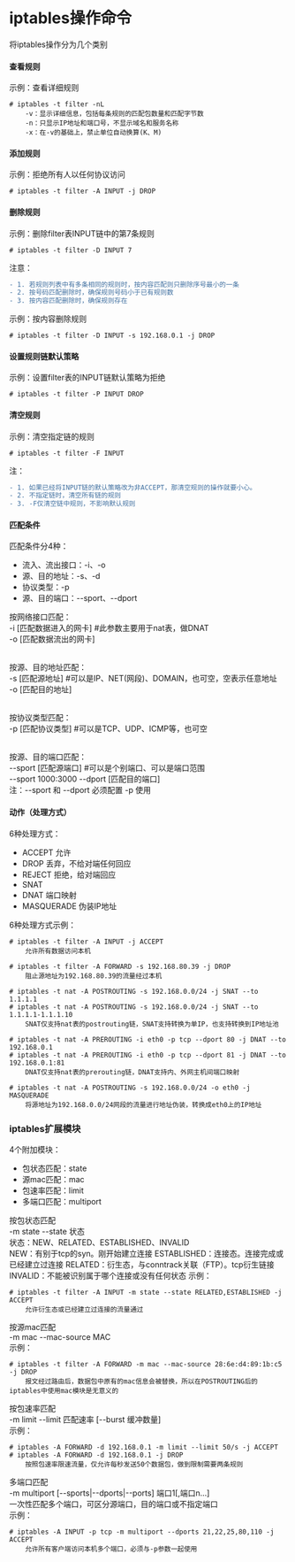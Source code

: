 iptables操作命令
===============
将iptables操作分为几个类别

#### 查看规则
示例：查看详细规则
```shell
# iptables -t filter -nL
	-v：显示详细信息，包括每条规则的匹配包数量和匹配字节数
	-n：只显示IP地址和端口号，不显示域名和服务名称
	-x：在-v的基础上，禁止单位自动换算(K、M)
```

#### 添加规则
示例：拒绝所有人以任何协议访问
```shell
# iptables -t filter -A INPUT -j DROP
```

#### 删除规则
示例：删除filter表INPUT链中的第7条规则
```shell
# iptables -t filter -D INPUT 7
```
注意：
```diff
- 1. 若规则列表中有多条相同的规则时，按内容匹配则只删除序号最小的一条
- 2. 按号码匹配删除时，确保规则号码小于已有规则数
- 3. 按内容匹配删除时，确保规则存在
```
示例：按内容删除规则
```shell
# iptables -t filter -D INPUT -s 192.168.0.1 -j DROP
```

#### 设置规则链默认策略
示例：设置filter表的INPUT链默认策略为拒绝
```shell
# iptables -t filter -P INPUT DROP
```

#### 清空规则
示例：清空指定链的规则
```shell
# iptables -t filter -F INPUT
```
注：
```diff
- 1. 如果已经将INPUT链的默认策略改为非ACCEPT，那清空规则的操作就要小心。
- 2. 不指定链时，清空所有链的规则
- 3. -F仅清空链中规则，不影响默认规则
```

#### 匹配条件
匹配条件分4种： 
* 流入、流出接口：-i、-o 
* 源、目的地址：-s、-d 
* 协议类型：-p 
* 源、目的端口：--sport、--dport 

按网络接口匹配： <br />
-i [匹配数据进入的网卡]	#此参数主要用于nat表，做DNAT <br />
-o [匹配数据流出的网卡] <br /><br />

按源、目的地址匹配： <br />
-s [匹配源地址]	#可以是IP、NET(网段)、DOMAIN，也可空，空表示任意地址 <br />
-o [匹配目的地址]	 <br /><br />

按协议类型匹配：<br />
-p [匹配协议类型]		#可以是TCP、UDP、ICMP等，也可空<br /><br />

按源、目的端口匹配：<br />
--sport [匹配源端口]		#可以是个别端口、可以是端口范围<br />
    --sport 1000:3000
--dport [匹配目的端口]<br />
注：--sport 和 --dport 必须配置 -p 使用<br />

#### 动作（处理方式）
6种处理方式：
* ACCEPT 	允许
* DROP	 	丢弃，不给对端任何回应
* REJECT 	拒绝，给对端回应
* SNAT	 
* DNAT		端口映射
* MASQUERADE 伪装IP地址

6种处理方式示例：
```shell
# iptables -t filter -A INPUT -j ACCEPT
	允许所有数据访问本机

# iptables -t filter -A FORWARD -s 192.168.80.39 -j DROP
	阻止源地址为192.168.80.39的流量经过本机

# iptables -t nat -A POSTROUTING -s 192.168.0.0/24 -j SNAT --to 1.1.1.1
# iptables -t nat -A POSTROUTING -s 192.168.0.0/24 -j SNAT --to 1.1.1.1-1.1.1.10
	SNAT仅支持nat表的postrouting链，SNAT支持转换为单IP，也支持转换到IP地址池

# iptables -t nat -A PREROUTING -i eth0 -p tcp --dport 80 -j DNAT --to 192.168.0.1
# iptables -t nat -A PREROUTING -i eth0 -p tcp --dport 81 -j DNAT --to 192.168.0.1:81
	DNAT仅支持nat表的prerouting链，DNAT支持内、外网主机间端口映射

# iptables -t nat -A POSTROUTING -s 192.168.0.0/24 -o eth0 -j MASQUERADE 
	将源地址为192.168.0.0/24网段的流量进行地址伪装，转换成eth0上的IP地址
```

### iptables扩展模块
4个附加模块：
* 包状态匹配：state
* 源mac匹配：mac
* 包速率匹配：limit
* 多端口匹配：multiport

按包状态匹配<br />
-m state --state 状态<br />
状态：NEW、RELATED、ESTABLISHED、INVALID<br />
	NEW：有别于tcp的syn。刚开始建立连接
	ESTABLISHED：连接态。连接完成或已经建立过连接
	RELATED：衍生态，与conntrack关联（FTP）。tcp衍生链接
	INVALID：不能被识别属于哪个连接或没有任何状态
示例：
```shell
# iptables -t filter -A INPUT -m state --state RELATED,ESTABLISHED -j ACCEPT
	允许衍生态或已经建立过连接的流量通过
```

按源mac匹配<br />
-m mac --mac-source MAC<br />
示例：
```shell
# iptables -t filter -A FORWARD -m mac --mac-source 28:6e:d4:89:1b:c5 -j DROP
	报文经过路由后，数据包中原有的mac信息会被替换，所以在POSTROUTING后的iptables中使用mac模块是无意义的
```

按包速率匹配<br />
-m limit --limit 匹配速率 [--burst 缓冲数量]<br />
示例：
```shell
# iptables -A FORWARD -d 192.168.0.1 -m limit --limit 50/s -j ACCEPT
# iptables -A FORWARD -d 192.168.0.1 -j DROP
	按照包速率限速流量，仅允许每秒发送50个数据包，做到限制需要两条规则
```

多端口匹配<br />
-m multiport [--sports|--dports|--ports] 端口1[,端口n...]<br />
一次性匹配多个端口，可区分源端口，目的端口或不指定端口<br />
示例：
```shell
# iptables -A INPUT -p tcp -m multiport --dports 21,22,25,80,110 -j ACCEPT
	允许所有客户端访问本机多个端口，必须与-p参数一起使用
```
